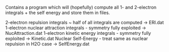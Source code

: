 Contains a program which will (hopefully) compute all 1- and 2-electron integrals + the self energy and store them in files.

2-electron repulsion integrals ~ half of all integrals are computed -> ERI.dat
1-electron nuclear attraction integrals - symmetry fully exploited  -> NucAttraction.dat
1-electron kinetic energy integrals     - symmetry fully exploited  -> Kinetic.dat
Nuclear Self-Energy - treat same as nuclear repulsion in H2O case   -> SelfEnergy.dat
